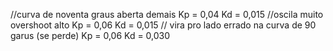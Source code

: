 //curva de noventa graus aberta demais
Kp = 0,04
Kd = 0,015
//oscila muito overshoot alto
Kp = 0,06
Kd = 0,015
// vira pro lado errado na curva de 90 garus (se perde)
Kp = 0,06
Kd = 0,030